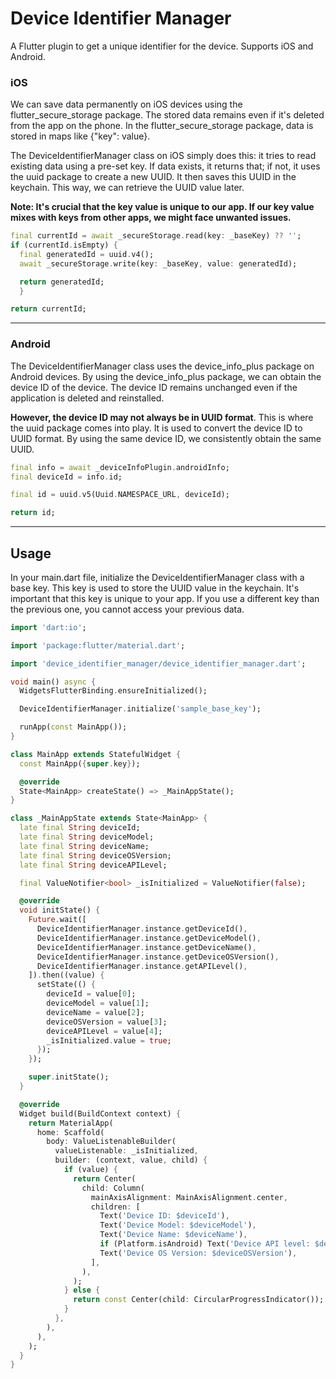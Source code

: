 # Device Identifier Manager

A Flutter plugin to get a unique identifier for the device. Supports iOS and Android. 
### iOS
We can save data permanently on iOS devices using the flutter_secure_storage package. The stored data remains even if it's deleted from the app on the phone. In the flutter_secure_storage package, data is stored in maps like {"key": value}.

The DeviceIdentifierManager class on iOS simply does this: it tries to read existing data using a pre-set key. If data exists, it returns that; if not, it uses the uuid package to create a new UUID. It then saves this UUID in the keychain. This way, we can retrieve the UUID value later.

**Note: It's crucial that the key value is unique to our app. If our key value mixes with keys from other apps, we might face unwanted issues.**

```dart
final currentId = await _secureStorage.read(key: _baseKey) ?? '';
if (currentId.isEmpty) {
  final generatedId = uuid.v4();
  await _secureStorage.write(key: _baseKey, value: generatedId);

  return generatedId;
  }

return currentId;
```
---

### Android
The DeviceIdentifierManager class uses the device_info_plus package on Android devices. By using the device_info_plus package, we can obtain the device ID of the device. The device ID remains unchanged even if the application is deleted and reinstalled.

**However, the device ID may not always be in UUID format**. This is where the uuid package comes into play. It is used to convert the device ID to UUID format. By using the same device ID, we consistently obtain the same UUID.
```dart
final info = await _deviceInfoPlugin.androidInfo;
final deviceId = info.id;

final id = uuid.v5(Uuid.NAMESPACE_URL, deviceId);

return id;
```

---

## Usage

In your main.dart file, initialize the DeviceIdentifierManager class with a base key. This key is used to store the UUID value in the keychain. It's important that this key is unique to your app. If you use a different key than the previous one, you cannot access your previous data.

```dart
import 'dart:io';

import 'package:flutter/material.dart';

import 'device_identifier_manager/device_identifier_manager.dart';

void main() async {
  WidgetsFlutterBinding.ensureInitialized();

  DeviceIdentifierManager.initialize('sample_base_key');

  runApp(const MainApp());
}

class MainApp extends StatefulWidget {
  const MainApp({super.key});

  @override
  State<MainApp> createState() => _MainAppState();
}

class _MainAppState extends State<MainApp> {
  late final String deviceId;
  late final String deviceModel;
  late final String deviceName;
  late final String deviceOSVersion;
  late final String deviceAPILevel;

  final ValueNotifier<bool> _isInitialized = ValueNotifier(false);

  @override
  void initState() {
    Future.wait([
      DeviceIdentifierManager.instance.getDeviceId(),
      DeviceIdentifierManager.instance.getDeviceModel(),
      DeviceIdentifierManager.instance.getDeviceName(),
      DeviceIdentifierManager.instance.getDeviceOSVersion(),
      DeviceIdentifierManager.instance.getAPILevel(),
    ]).then((value) {
      setState(() {
        deviceId = value[0];
        deviceModel = value[1];
        deviceName = value[2];
        deviceOSVersion = value[3];
        deviceAPILevel = value[4];
        _isInitialized.value = true;
      });
    });

    super.initState();
  }

  @override
  Widget build(BuildContext context) {
    return MaterialApp(
      home: Scaffold(
        body: ValueListenableBuilder(
          valueListenable: _isInitialized,
          builder: (context, value, child) {
            if (value) {
              return Center(
                child: Column(
                  mainAxisAlignment: MainAxisAlignment.center,
                  children: [
                    Text('Device ID: $deviceId'),
                    Text('Device Model: $deviceModel'),
                    Text('Device Name: $deviceName'),
                    if (Platform.isAndroid) Text('Device API level: $deviceAPILevel'),
                    Text('Device OS Version: $deviceOSVersion'),
                  ],
                ),
              );
            } else {
              return const Center(child: CircularProgressIndicator());
            }
          },
        ),
      ),
    );
  }
}
```



